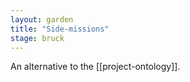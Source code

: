 ```yaml
---  
layout: garden
title: "Side-missions"
stage: bruck
---
```


An alternative to the [[project-ontology]].